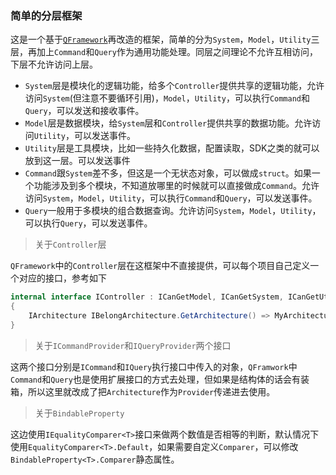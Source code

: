 ### 简单的分层框架

这是一个基于[`QFramework`](https://github.com/liangxiegame/QFramework)再改造的框架，简单的分为`System`，`Model`，`Utility`三层，再加上`Command`和`Query`作为通用功能处理。同层之间理论不允许互相访问，下层不允许访问上层。

- `System`层是模块化的逻辑功能，给多个`Controller`提供共享的逻辑功能，允许访问`System`(但注意不要循环引用)，`Model`，`Utility`，可以执行`Command`和`Query`，可以发送和接收事件。
- `Model`层是数据模块，给`System`层和`Controller`提供共享的数据功能。允许访问`Utility`，可以发送事件。
- `Utility`层是工具模块，比如一些持久化数据，配置读取，SDK之类的就可以放到这一层。可以发送事件
- `Command`跟`System`差不多，但这是一个无状态对象，可以做成`struct`。如果一个功能涉及到多个模块，不知道放哪里的时候就可以直接做成`Command`。允许访问`System`，`Model`，`Utility`，可以执行`Command`和`Query`，可以发送事件。
- `Query`一般用于多模块的组合数据查询。允许访问`System`，`Model`，`Utility`，可以执行`Query`，可以发送事件。

> 关于`Controller`层

`QFramework`中的`Controller`层在这框架中不直接提供，可以每个项目自己定义一个对应的接口，参考如下

```c#
internal interface IController : ICanGetModel, ICanGetSystem, ICanGetUtility, ICanSendCommand, ICanSendEvent, ICanSendQuery, ICanRegisterEvent
{
    IArchitecture IBelongArchitecture.GetArchitecture() => MyArchitecture.Instance;
}
```

> 关于`ICommandProvider`和`IQueryProvider`两个接口

这两个接口分别是`ICommand`和`IQuery`执行接口中传入的对象，`QFramwork`中`Command`和`Query`也是使用扩展接口的方式去处理，但如果是结构体的话会有装箱，所以这里就改成了把`Architecture`作为`Provider`传递进去使用。

> 关于`BindableProperty`

这边使用`IEqualityComparer<T>`接口来做两个数值是否相等的判断，默认情况下使用`EqualityComparer<T>.Default`，如果需要自定义`Comparer`，可以修改`BindableProperty<T>.Comparer`静态属性。
